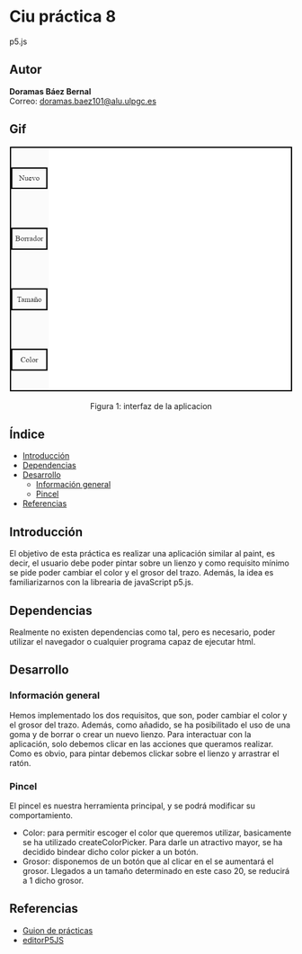 # Ciu práctica 8
p5.js
## Autor 
**Doramas Báez Bernal** <br/>
Correo: doramas.baez101@alu.ulpgc.es

## Gif
<div align="center">
  <img src="paint.png" alt="captura de la práctica 8">
  <p align="center">
    Figura 1: interfaz de la aplicacion
  </p>
</div>

## Índice
* [Introducción](#introducción)
* [Dependencias](#dependencias) 
* [Desarrollo](#desarrollo)
    * [Información general](#informaciónGeneral)
    * [Pincel](#pincel)
* [Referencias](#referencias)

## Introducción
El objetivo de esta práctica es realizar una aplicación similar al paint, es decir, el usuario debe poder pintar sobre un lienzo y como requisito mínimo se pide poder cambiar el color y el grosor del trazo. Además, la idea es familiarizarnos con la librearia de javaScript p5.js.


## Dependencias
Realmente no existen dependencias como tal, pero es necesario, poder utilizar el navegador o cualquier programa capaz de ejecutar html.
 

## Desarrollo

### Información general <a id="informaciónGeneral"></a>

Hemos implementado los dos requisitos, que son, poder cambiar el color y el grosor del trazo. Además, como añadido, se ha posibilitado el uso de una goma y de borrar o crear un nuevo lienzo. Para interactuar con la aplicación, solo debemos clicar en las acciones que queramos realizar. Como es obvio, para pintar debemos clickar sobre el lienzo y arrastrar el ratón.

### Pincel <a id="pincel"></a> 
El pincel es nuestra herramienta principal, y se podrá modificar su comportamiento.
 - Color: para permitir escoger el color que queremos utilizar, basicamente se ha utilizado createColorPicker. Para darle un atractivo mayor, se ha decidido bindear dicho color picker a un botón.
 - Grosor: disponemos de un botón que al clicar en el se aumentará el grosor. Llegados a un tamaño determinado en este caso 20, se reducirá a 1 dicho grosor.


## Referencias

* [Guion de prácticas](https://cv-aep.ulpgc.es/cv/ulpgctp20/pluginfile.php/126724/mod_resource/content/22/CIU_Pr_cticas.pdf)
* [editorP5JS](https://editor.p5js.org/)
